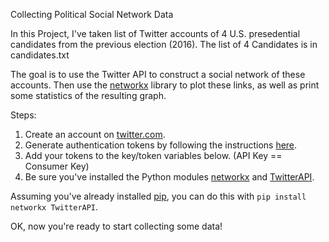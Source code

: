 Collecting Political Social Network Data

In this Project, I've taken list of Twitter accounts of 4 U.S. presedential candidates from the previous election (2016). The list of 4 Candidates is in candidates.txt

The goal is to use the Twitter API to construct a social network of these accounts. Then use the [networkx](http://networkx.github.io/) library to plot these links, as well as print some statistics of the resulting graph.

Steps:
1. Create an account on [twitter.com](http://twitter.com).
2. Generate authentication tokens by following the instructions [here](https://dev.twitter.com/docs/auth/tokens-devtwittercom).
3. Add your tokens to the key/token variables below. (API Key == Consumer Key)
4. Be sure you've installed the Python modules [networkx](http://networkx.github.io/) and [TwitterAPI](https://github.com/geduldig/TwitterAPI).

Assuming you've already installed [pip](http://pip.readthedocs.org/en/latest/installing.html), you can do this with `pip install networkx TwitterAPI`.

OK, now you're ready to start collecting some data!

    
   
    

